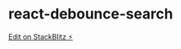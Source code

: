 # react-debounce-search

[Edit on StackBlitz ⚡️](https://stackblitz.com/edit/react-debounce-search-93wczq)